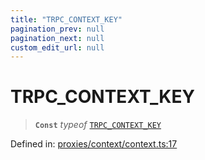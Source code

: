 ```yaml
---
title: "TRPC_CONTEXT_KEY"
pagination_prev: null
pagination_next: null
custom_edit_url: null
---
```


# TRPC\_CONTEXT\_KEY

> **`Const`** *typeof* [`TRPC_CONTEXT_KEY`](TRPC_CONTEXT_KEY.md)

Defined in:  [proxies/context/context.ts:17](https://github.com/bevm0/trpc-svelte-toolbox/blob/916a475/packages/trpc-svelte-query/src/proxies/context/context.ts#L17)

